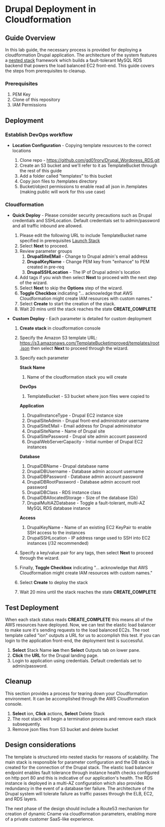 # Drupal Deployment in Cloudformation

## Guide Overview

In this lab guide, the necessary process is provided for deploying a cloudformation Drupal application. The architecture of the system features a [nested stack](https://aws.amazon.com/blogs/devops/use-nested-stacks-to-create-reusable-templates-and-support-role-specialization/) framework which builds a fault-tolerant MySQL RDS backend that powers the load balanced EC2 front-end. This guide covers the steps from prerequisites to cleanup.

### Prerequisites

1. PEM Key
2. Clone of this repository
3. IAM Permissions

## Deployment

### Establish DevOps workflow

* **Location Configuration** -
Copying template resources to the correct locations

   1. Clone repo - https://github.com/gd01rory/Drupal_Wordpress_RDS.git
   2. Create an S3 bucket and we'll refer to it as TemplateBucket through the rest of this guide
   3. Add a folder called "templates" to this bucket
   4. Copy json files to /templates directory
   5. Bucket/object permissions to enable read all json in /templates (making public will work for this use case)

### Cloudformation

* **Quick Deploy** -
Please consider security precautions such as Drupal credentials and SSHLocation. Default credentials set to admin/password and all traffic inbound are allowed.

    1. Please edit the following URL to include TemplateBucket name specified in prerequisites
    <a href="https://console.aws.amazon.com/cloudformation/home#/stacks/new?stackName=ion&templateURL=https://s3.amazonaws.com/drupalstack/templates/root.json">Launch Stack</a>
    2. Select **Next** to proceed.
    3. Review parameter groups
          1. **DrupalSiteEMail** - Change to Drupal admin's email address
          2. **DrupalKeyName** - Change PEM key from "enhance" to PEM created in pre-req
          3. **DrupalSSHLocation** - The IP of Drupal admin's location
    4. Add tags if you wish then select **Next** to proceed with the next step of the wizard.
    5. Select **Next** to skip the **Options** step of the wizard.
    6. **Toggle Checkbox** indicating "... acknowledge that AWS Cloudformation might create IAM resources with custom names."
    7. Select **Create** to start the creation of the stack.
    8. Wait 20 mins until the stack reaches the state **CREATE_COMPLETE**

* **Custom Deploy** -
Each parameter is detailed for custom deployment

    1. **Create stack** in cloudformation console
    2. Specify the Amazon S3 template URL: https://s3.amazonaws.com/TemplateBucketimproved/templates/root.json then select **Next** to proceed through the wizard.
    3. Specify each parameter

          **Stack Name**
          1. Name of the cloudformation stack you will create

          **DevOps**
          1. TemplateBucket - S3 bucket where json files were copied to

          **Application**
          1. DrupalInstanceType - Drupal EC2 instance size
          2. DrupalSiteAdmin - Drupal front-end administrator username
          3. DrupalSiteEMail - Email address for Drupal administrator
          4. DrupalSiteName - Name of Drupal site
          5. DrupalSitePassword - Drupal site admin account password
          6. DrupalWebServerCapacity - Initial number of Drupal EC2 instances

          **Database**
          1. DrupalDBName - Drupal database name
          2. DrupalDBUsername - Database admin account username
          3. DrupalDBPassword - Database admin account password
          4. DrupalDBRootPassword - Database admin account root password
          5. DrupalDBClass - RDS instance class
          6. DrupalDBAllocatedStorage - Size of the database (Gb)
          7. DrupalMultiAZDatabase - Toggle a fault-tolerant, multi-AZ MySQL RDS database instance

          **Access**
          1. DrupalKeyName - Name of an existing EC2 KeyPair to enable SSH access to the instances
          2. DrupalSSHLocation - IP address range used to SSH into EC2 instances (/32 recommended)

    4. Specify a key/value pair for any tags, then select **Next** to proceed through the wizard.
    5. Finally, **Toggle Checkbox** indicating "... acknowledge that AWS Cloudformation might create IAM resources with custom names."
    6. Select **Create** to deploy the stack
    7. Wait 20 mins until the stack reaches the state **CREATE_COMPLETE**

## Test Deployment

When each stack status reads **CREATE_COMPLETE** this means all of the AWS resources have deployed. Now, we can test the elastic load balancer to make sure it's sending requests to the load balanced EC2s. The root template called "ion" outputs a URL for us to accomplish this test. If you can login to the application front-end, the deployment test is successful.

1. **Select** Stack Name **ion** then **Select** Outputs tab on lower pane.
2. **Click** the **URL** for the Drupal landing page.
3. Login to application using credentials. Default credentials set to admin/password.

## Cleanup

This section provides a process for tearing down your Cloudformation environment. It can be accomplished through the AWS Cloudformation console.

1. **Select** ion, **Click** actions, **Select** Delete Stack
2. The root stack will begin a termination process and remove each stack subsequently.
3. Remove json files from S3 bucket and delete bucket

## Design considerations

The template is structured into nested stacks for reasons of scalability. The main stack is responsible for parameter configuration and the DB stack is created for the connection of the Drupal stack. The elastic load balancer endpoint enables fault tolerance through instance health checks configured on http port 80 and this is indicative of our application's health. The RDS instance is deployed in a multi-AZ configuration which also provides redundancy in the event of a database tier failure. The architecture of the Drupal system will tolerate failure as traffic passes through the ELB, EC2, and RDS layers.

The next phase of the design should include a Route53 mechanism for creation of dynamic Cname via cloudformation parameters, enabling more of a private customer SaaS-like experience.


